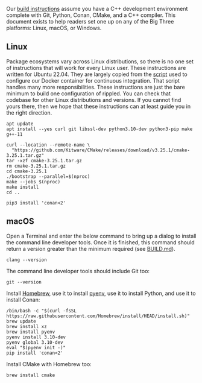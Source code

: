 Our [build instructions][BUILD.md] assume you have a C++ development
environment complete with Git, Python, Conan, CMake, and a C++ compiler.
This document exists to help readers set one up on any of the Big Three
platforms: Linux, macOS, or Windows.

[BUILD.md]: ../../BUILD.md


## Linux

Package ecosystems vary across Linux distributions,
so there is no one set of instructions that will work for every Linux user.
These instructions are written for Ubuntu 22.04.
They are largely copied from the [script][1] used to configure our Docker
container for continuous integration.
That script handles many more responsibilities.
These instructions are just the bare minimum to build one configuration of
rippled.
You can check that codebase for other Linux distributions and versions.
If you cannot find yours there,
then we hope that these instructions can at least guide you in the right
direction.

```
apt update
apt install --yes curl git libssl-dev python3.10-dev python3-pip make g++-11

curl --location --remote-name \
  "https://github.com/Kitware/CMake/releases/download/v3.25.1/cmake-3.25.1.tar.gz"
tar -xzf cmake-3.25.1.tar.gz
rm cmake-3.25.1.tar.gz
cd cmake-3.25.1
./bootstrap --parallel=$(nproc)
make --jobs $(nproc)
make install
cd ..

pip3 install 'conan<2'
```

[1]: https://github.com/thejohnfreeman/rippled-docker/blob/master/ubuntu-22.04/install.sh


## macOS

Open a Terminal and enter the below command to bring up a dialog to install
the command line developer tools.
Once it is finished, this command should return a version greater than the
minimum required (see [BUILD.md][]).

```
clang --version
```

The command line developer tools should include Git too:

```
git --version
```

Install [Homebrew][],
use it to install [pyenv][],
use it to install Python,
and use it to install Conan:

[Homebrew]: https://brew.sh/
[pyenv]: https://github.com/pyenv/pyenv

```
/bin/bash -c "$(curl -fsSL https://raw.githubusercontent.com/Homebrew/install/HEAD/install.sh)"
brew update
brew install xz
brew install pyenv
pyenv install 3.10-dev
pyenv global 3.10-dev
eval "$(pyenv init -)"
pip install 'conan<2'
```

Install CMake with Homebrew too:

```
brew install cmake
```
